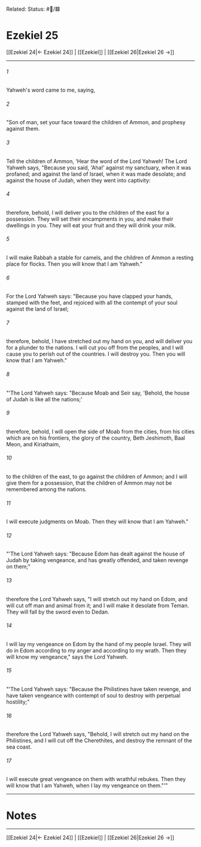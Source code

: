 Related:
Status: #📖/🟥
# Ezekiel 25

[[Ezekiel 24|← Ezekiel 24]] | [[Ezekiel]] | [[Ezekiel 26|Ezekiel 26 →]]
***



###### 1 
Yahweh's word came to me, saying, 

###### 2 
"Son of man, set your face toward the children of Ammon, and prophesy against them. 

###### 3 
Tell the children of Ammon, 'Hear the word of the Lord Yahweh! The Lord Yahweh says, "Because you said, 'Aha!' against my sanctuary, when it was profaned; and against the land of Israel, when it was made desolate; and against the house of Judah, when they went into captivity: 

###### 4 
therefore, behold, I will deliver you to the children of the east for a possession. They will set their encampments in you, and make their dwellings in you. They will eat your fruit and they will drink your milk. 

###### 5 
I will make Rabbah a stable for camels, and the children of Ammon a resting place for flocks. Then you will know that I am Yahweh." 

###### 6 
For the Lord Yahweh says: "Because you have clapped your hands, stamped with the feet, and rejoiced with all the contempt of your soul against the land of Israel; 

###### 7 
therefore, behold, I have stretched out my hand on you, and will deliver you for a plunder to the nations. I will cut you off from the peoples, and I will cause you to perish out of the countries. I will destroy you. Then you will know that I am Yahweh." 

###### 8 
"'The Lord Yahweh says: "Because Moab and Seir say, 'Behold, the house of Judah is like all the nations;' 

###### 9 
therefore, behold, I will open the side of Moab from the cities, from his cities which are on his frontiers, the glory of the country, Beth Jeshimoth, Baal Meon, and Kiriathaim, 

###### 10 
to the children of the east, to go against the children of Ammon; and I will give them for a possession, that the children of Ammon may not be remembered among the nations. 

###### 11 
I will execute judgments on Moab. Then they will know that I am Yahweh." 

###### 12 
"'The Lord Yahweh says: "Because Edom has dealt against the house of Judah by taking vengeance, and has greatly offended, and taken revenge on them;" 

###### 13 
therefore the Lord Yahweh says, "I will stretch out my hand on Edom, and will cut off man and animal from it; and I will make it desolate from Teman. They will fall by the sword even to Dedan. 

###### 14 
I will lay my vengeance on Edom by the hand of my people Israel. They will do in Edom according to my anger and according to my wrath. Then they will know my vengeance," says the Lord Yahweh. 

###### 15 
"'The Lord Yahweh says: "Because the Philistines have taken revenge, and have taken vengeance with contempt of soul to destroy with perpetual hostility;" 

###### 16 
therefore the Lord Yahweh says, "Behold, I will stretch out my hand on the Philistines, and I will cut off the Cherethites, and destroy the remnant of the sea coast. 

###### 17 
I will execute great vengeance on them with wrathful rebukes. Then they will know that I am Yahweh, when I lay my vengeance on them."'"

---
# Notes


***
[[Ezekiel 24|← Ezekiel 24]] | [[Ezekiel]] | [[Ezekiel 26|Ezekiel 26 →]]
